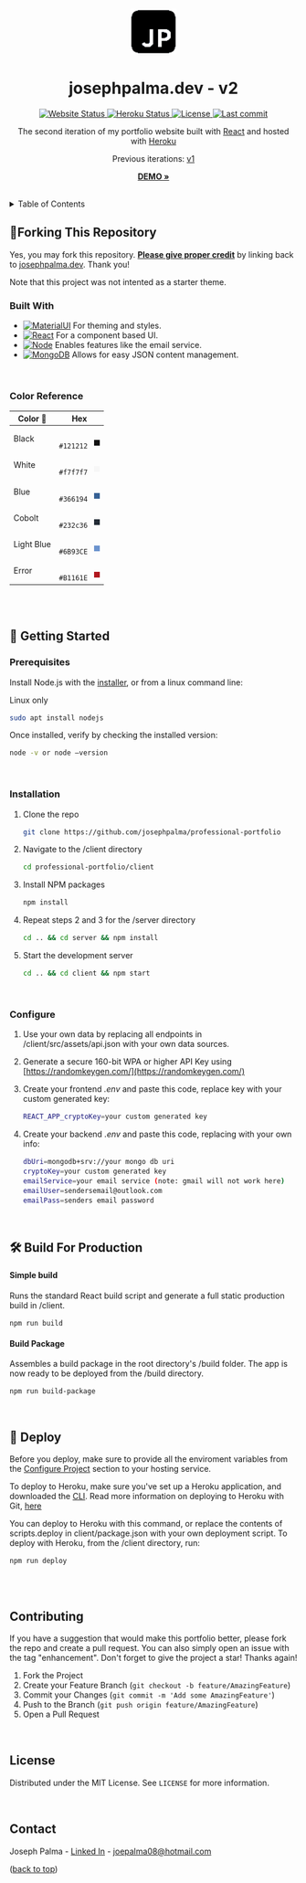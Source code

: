 <a id="readme-top"></a>

<br />

<div align="center">
  <a href="https://www.josephpalma.dev">
    <img src="client/public/jp-logo-black.ico" alt="Logo" width="80" height="80">
  </a>

<h1 align="center">josephpalma.dev - v2</h1>
  <p align="center">
    <a href="https://www.josephpalma.dev" target="_blank">
      <img src="https://img.shields.io/website?down_color=red&down_message=offline&up_color=green&up_message=online&url=https%3A%2F%2Fwww.josephpalma.dev" alt="Website Status" />
    </a>
    <a href="https://www.josephpalma.dev" target="_blank">
      <img src="https://img.shields.io/badge/heroku-success-green" alt="Heroku Status" />
    </a>
    <a href="https://github.com/josephpalma/josephpalma.dev/LICENSE" target="_blank">
      <img src="https://img.shields.io/badge/license-MIT-green?color=yellow" alt="License" />
    </a>
    <a href="https://github.com/josephpalma/josephpalma.dev/commits/main" target="_blank">
      <img src="https://img.shields.io/github/last-commit/josephpalma/josephpalma.dev?color=blue" alt="Last commit" />
    </a>
  </p>
  <p align="center">
    The second iteration of my portfolio website built with <a target="_blank" href="https://reactjs.org/">React</a> and hosted with <a href="www.heroku.com" target="_blank">Heroku</a>
    <br />
    <p align="center">
    Previous iterations: <a href="https://josephpalma.github.io/essays/" target="_blank">v1</a>
    </p>
    <a href="https://www.josephpalma.dev"><strong>DEMO »</strong></a>
    <br />
    <br />
  </p>
</div>



<!-- TABLE OF CONTENTS -->
<details>
  <summary>Table of Contents</summary>
  <ol>
    <li>
      <a href="#🚨-forking-this-repository">Forking</a>
      <ul>
        <li><a href="#built-with">Built With</a></li>
        <li><a href="#color-reference">Color Reference</a></li>
      </ul>
    </li>
    <li>
      <a href="#🔨-getting-started">Getting Started</a>
      <ul>
        <li><a href="#prerequisites">Prerequisites</a></li>
        <li><a href="#installation">Installation</a></li>
        <li><a href="#configure">Configure</a></li>
      </ul>
    </li>
    <li><a href="#🚀-build-and-run-for-production">Build and Run for Production</a></li>
    <li><a href="#contributing">Contributing</a></li>
    <li><a href="#license">License</a></li>
    <li><a href="#contact">Contact</a></li>
  </ol>
</details>


## 🚨Forking This Repository

Yes, you may fork this repository. <strong><u>Please give proper credit</u></strong> by linking back to [josephpalma.dev](https://josephpalma.dev). Thank you!

Note that this project was not intented as a starter theme.

### Built With

* [![MaterialUI][MaterialUI]][MaterialUI-url] For theming and styles.
* [![React][React.js]][React-url] For a component based UI.
* [![Node][Node.js]][Node-url] Enables features like the email service.
* [![MongoDB][MongoDB]][MongoDB-url] Allows for easy JSON content management.

<br />

### Color Reference

| Color 🎨       | Hex                                                                |
| -------------- | ------------------------------------------------------------------ |
| Black          | `#121212` &nbsp; <p style="background-color: #121212; width: 10px; height: 10px; display: inline-flex; transform: translateY(9px);" />|
| White          | `#f7f7f7` &nbsp; <p style="background-color: #f7f7f7; width: 10px; height: 10px; display: inline-flex; transform: translateY(9px);" />|
| Blue           | `#366194` &nbsp; <p style="background-color: #366194; width: 10px; height: 10px; display: inline-flex; transform: translateY(9px);" />|
| Cobolt         | `#232c36` &nbsp; <p style="background-color: #232c36; width: 10px; height: 10px; display: inline-flex; transform: translateY(9px);" />|
| Light Blue     | `#6B93CE` &nbsp; <p style="background-color: #6B93CE; width: 10px; height: 10px; display: inline-flex; transform: translateY(9px);" />|
| Error          | `#B1161E` &nbsp; <p style="background-color: #B1161E; width: 10px; height: 10px; display: inline-flex; transform: translateY(9px);" />|

<br />
<br />

## 🔨 Getting Started

### Prerequisites

Install Node.js with the [installer](https://nodejs.org/en/download/), or from a linux command line:

Linux only
  ```sh
  sudo apt install nodejs
  ```

Once installed, verify by checking the installed version:
  ```sh
  node -v or node –version
  ```

<br />

### Installation

1. Clone the repo
   ```sh
   git clone https://github.com/josephpalma/professional-portfolio
   ```
2. Navigate to the /client directory
   ```sh
   cd professional-portfolio/client
   ```
3. Install NPM packages
   ```sh
   npm install
   ```
4. Repeat steps 2 and 3 for the /server directory
   ```sh
   cd .. && cd server && npm install
   ```
5. Start the development server
   ```sh
   cd .. && cd client && npm start
   ```

<br />

### Configure

1. Use your own data by replacing all endpoints in /client/src/assets/api.json with your own data sources. 

2. Generate a secure 160-bit WPA or higher API Key using [https://randomkeygen.com/](https://randomkeygen.com/)

3. Create your frontend <i>.env</i> and paste this code, replace key with your custom generated key:

    ```sh
    REACT_APP_cryptoKey=your custom generated key
    ```

4. Create your backend <i>.env</i> and paste this code, replacing with your own info:
    ```sh
    dbUri=mongodb+srv://your mongo db uri
    cryptoKey=your custom generated key
    emailService=your email service (note: gmail will not work here)
    emailUser=sendersemail@outlook.com
    emailPass=senders email password
    ```

<br />

## 🛠 Build For Production

#### Simple build
Runs the standard React build script and generate a full static production build in /client.

```
npm run build
```

#### Build Package
Assembles a build package in the root directory's /build folder. The app is now ready to be deployed from the /build directory.

```
npm run build-package
```


<br />

## 🚀 Deploy

Before you deploy, make sure to provide all the enviroment variables from the <a href="#configure-project">Configure Project</a> section to your hosting service.

To deploy to Heroku, make sure you've set up a Heroku application, and downloaded the <a href="https://devcenter.heroku.com/articles/heroku-cli">CLI</a>. Read more information on deploying to Heroku with Git, <a href="https://devcenter.heroku.com/categories/deployment">here</a>

You can deploy to Heroku with this command, or replace the contents of scripts.deploy in client/package.json with your own deployment script. To deploy with Heroku, from the /client directory, run:

```
npm run deploy
```


<br />
<br />

<!-- CONTRIBUTING -->
## Contributing

If you have a suggestion that would make this portfolio better, please fork the repo and create a pull request. You can also simply open an issue with the tag "enhancement".
Don't forget to give the project a star! Thanks again!

1. Fork the Project
2. Create your Feature Branch (`git checkout -b feature/AmazingFeature`)
3. Commit your Changes (`git commit -m 'Add some AmazingFeature'`)
4. Push to the Branch (`git push origin feature/AmazingFeature`)
5. Open a Pull Request

<br />

<!-- LICENSE -->
## License

Distributed under the MIT License. See `LICENSE` for more information.

<br />

<!-- CONTACT -->
## Contact

Joseph Palma - [Linked In](https://www.linkedin.com/in/joseph-palma-3681b5133/) - joepalma08@hotmail.com

<p align="left">(<a href="#readme-top">back to top</a>)</p>

[React.js]: https://img.shields.io/badge/React-20232A?style=flat&logo=react&logoColor=61DAFB
[React-url]: https://reactjs.org/

[Node.js]: https://img.shields.io/badge/Node.js-35495E?style=flat&logo=node.js&logoColor=#339933
[Node-url]: https://nodejs.org/

[MaterialUI]: https://img.shields.io/badge/MUI-007FFF?style=flat&logo=MUI&logoColor=white
[MaterialUI-url]: https://mui.com/

[MongoDB]: https://img.shields.io/badge/MongoDB-47A248?style=flat&logo=MongoDB&logoColor=white
[MongoDB-url]: https://www.mongodb.com/ 
